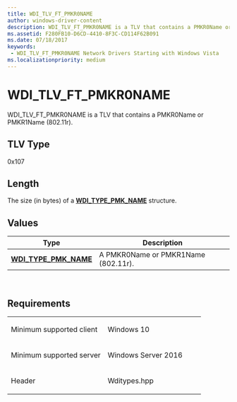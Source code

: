 ```yaml
---
title: WDI_TLV_FT_PMKR0NAME
author: windows-driver-content
description: WDI_TLV_FT_PMKR0NAME is a TLV that contains a PMKR0Name or PMKR1Name (802.11r).
ms.assetid: F280FB10-D6CD-4410-8F3C-CD114F62B091
ms.date: 07/18/2017
keywords:
 - WDI_TLV_FT_PMKR0NAME Network Drivers Starting with Windows Vista
ms.localizationpriority: medium
---
```


# WDI\_TLV\_FT\_PMKR0NAME


WDI\_TLV\_FT\_PMKR0NAME is a TLV that contains a PMKR0Name or PMKR1Name (802.11r).

## TLV Type


0x107

## Length


The size (in bytes) of a [**WDI\_TYPE\_PMK\_NAME**](https://msdn.microsoft.com/library/windows/hardware/mt269156) structure.

## Values


| Type                                                   | Description                         |
|--------------------------------------------------------|-------------------------------------|
| [**WDI\_TYPE\_PMK\_NAME**](https://msdn.microsoft.com/library/windows/hardware/mt269156) | A PMKR0Name or PMKR1Name (802.11r). |

 

Requirements
------------

<table>
<colgroup>
<col width="50%" />
<col width="50%" />
</colgroup>
<tbody>
<tr class="odd">
<td><p>Minimum supported client</p></td>
<td><p>Windows 10</p></td>
</tr>
<tr class="even">
<td><p>Minimum supported server</p></td>
<td><p>Windows Server 2016</p></td>
</tr>
<tr class="odd">
<td><p>Header</p></td>
<td>Wditypes.hpp</td>
</tr>
</tbody>
</table>

 

 





